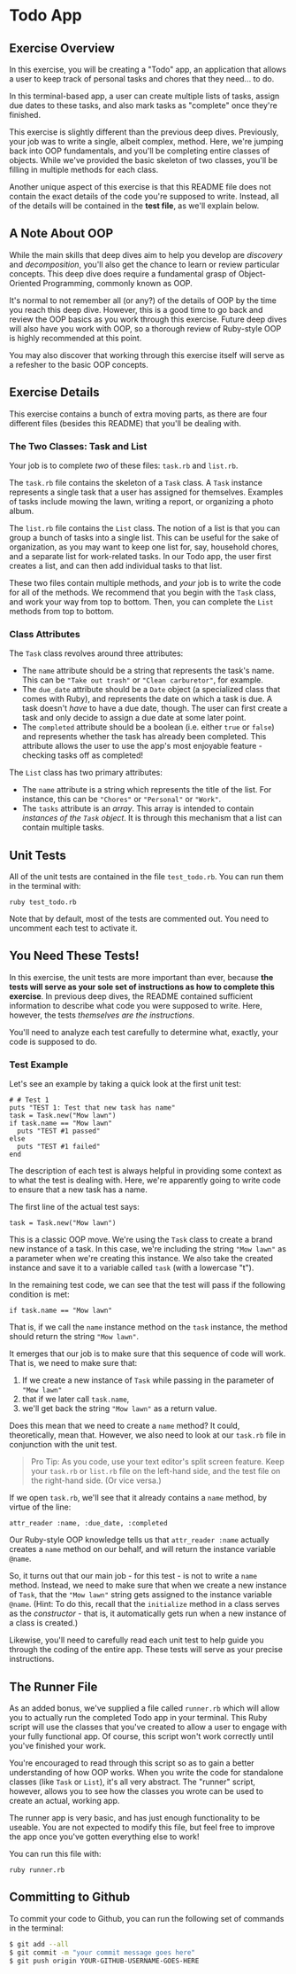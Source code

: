 # Todo App

## Exercise Overview

In this exercise, you will be creating a "Todo" app, an application that allows a user to keep track of personal tasks and chores that they need... to do.

In this terminal-based app, a user can create multiple lists of tasks, assign due dates to these tasks, and also mark tasks as "complete" once they're finished.

This exercise is slightly different than the previous deep dives. Previously, your job was to write a single, albeit complex, method. Here, we're jumping back into OOP fundamentals, and you'll be completing entire classes of objects. While we've provided the basic skeleton of two classes, you'll be filling in multiple methods for each class.

Another unique aspect of this exercise is that this README file does not contain the exact details of the code you're supposed to write. Instead, all of the details will be contained in the **test file**, as we'll explain below.

## A Note About OOP

While the main skills that deep dives aim to help you develop are _discovery_ and _decomposition_, you'll also get the chance to learn or review particular concepts. This deep dive does require a fundamental grasp of Object-Oriented Programming, commonly known as OOP.

It's normal to not remember all (or any?) of the details of OOP by the time you reach this deep dive. However, this is a good time to go back and review the OOP basics as you work through this exercise. Future deep dives will also have you work with OOP, so a thorough review of Ruby-style OOP is highly recommended at this point.

You may also discover that working through this exercise itself will serve as a refesher to the basic OOP concepts.

## Exercise Details

This exercise contains a bunch of extra moving parts, as there are four different files (besides this README) that you'll be dealing with.

### The Two Classes: Task and List

Your job is to complete _two_ of these files: `task.rb` and `list.rb`.

The `task.rb` file contains the skeleton of a `Task` class. A `Task` instance represents a single task that a user has assigned for themselves. Examples of tasks include mowing the lawn, writing a report, or organizing a photo album.

The `list.rb` file contains the `List` class. The notion of a list is that you can group a bunch of tasks into a single list. This can be useful for the sake of organization, as you may want to keep one list for, say, household chores, and a separate list for work-related tasks. In our Todo app, the user first creates a list, and can then add individual tasks to that list.

These two files contain multiple methods, and _your_ job is to write the code for all of the methods. We recommend that you begin with the `Task` class, and work your way from top to bottom. Then, you can complete the `List` methods from top to bottom.

### Class Attributes

The `Task` class revolves around three attributes:

- The `name` attribute should be a string that represents the task's name. This can be `"Take out trash"` or `"Clean carburetor"`, for example.
- The `due_date` attribute should be a `Date` object (a specialized class that comes with Ruby), and represents the date on which a task is due. A task doesn't _have_ to have a due date, though. The user can first create a task and only decide to assign a due date at some later point.
- The `completed` attribute should be a boolean (i.e. either `true` or `false`) and represents whether the task has already been completed. This attribute allows the user to use the app's most enjoyable feature - checking tasks off as completed!

The `List` class has two primary attributes:

- The `name` attribute is a string which represents the title of the list. For instance, this can be `"Chores"` or `"Personal"` or `"Work"`.
- The `tasks` attribute is an _array_. This array is intended to contain _instances of the `Task` object_. It is through this mechanism that a list can contain multiple tasks.

## Unit Tests

All of the unit tests are contained in the file `test_todo.rb`. You can run them in the terminal with:

```
ruby test_todo.rb
```

Note that by default, most of the tests are commented out. You need to uncomment each test to activate it.

## You Need These Tests!

In this exercise, the unit tests are more important than ever, because **the tests will serve as your sole set of instructions as how to complete this exercise**. In previous deep dives, the README contained sufficient information to describe what code you were supposed to write. Here, however, the tests _themselves are the instructions_.

You'll need to analyze each test carefully to determine what, exactly, your code is supposed to do.

### Test Example

Let's see an example by taking a quick look at the first unit test:

```
# # Test 1
puts "TEST 1: Test that new task has name"
task = Task.new("Mow lawn")
if task.name == "Mow lawn"
  puts "TEST #1 passed"
else
  puts "TEST #1 failed"
end
```

The description of each test is always helpful in providing some context as to what the test is dealing with. Here, we're apparently going to write code to ensure that a new task has a name.

The first line of the actual test says:

```
task = Task.new("Mow lawn")
```

This is a classic OOP move. We're using the `Task` class to create a brand new instance of a task. In this case, we're including the string `"Mow lawn"` as a parameter when we're creating this instance. We also take the created instance and save it to a variable called `task` (with a lowercase "t").

In the remaining test code, we can see that the test will pass if the following condition is met:

```
if task.name == "Mow lawn"
```

That is, if we call the `name` instance method on the `task` instance, the method should return the string `"Mow lawn"`.

It emerges that our job is to make sure that this sequence of code will work. That is, we need to make sure that:

1. If we create a new instance of `Task` while passing in the parameter of `"Mow lawn"`
2. that if we later call `task.name`,
3. we'll get back the string `"Mow lawn"` as a return value.

Does this mean that we need to create a `name` method? It could, theoretically, mean that. However, we also need to look at our `task.rb` file in conjunction with the unit test.

> Pro Tip: As you code, use your text editor's split screen feature. Keep your `task.rb` or `list.rb` file on the left-hand side, and the test file on the right-hand side. (Or vice versa.)

If we open `task.rb`, we'll see that it already contains a `name` method, by virtue of the line:

```
attr_reader :name, :due_date, :completed
```

Our Ruby-style OOP knowledge tells us that `attr_reader :name` actually creates a `name` method on our behalf, and will return the instance variable `@name`.

So, it turns out that our main job - for this test - is not to write a `name` method. Instead, we need to make sure that when we create a new instance of `Task`, that the `"Mow lawn"` string gets assigned to the instance variable `@name`. (Hint: To do this, recall that the `initialize` method in a class serves as the _constructor_ - that is, it automatically gets run when a new instance of a class is created.)

Likewise, you'll need to carefully read each unit test to help guide you through the coding of the entire app. These tests will serve as your precise instructions.

## The Runner File

As an added bonus, we've supplied a file called `runner.rb` which will allow you to actually run the completed Todo app in your terminal. This Ruby script will use the classes that you've created to allow a user to engage with your fully functional app. Of course, this script won't work correctly until you've finished your work.

You're encouraged to read through this script so as to gain a better understanding of how OOP works. When you write the code for standalone classes (like `Task` or `List`), it's all very abstract. The "runner" script, however, allows you to see how the classes you wrote can be used to create an actual, working app.

The runner app is very basic, and has just enough functionality to be useable. You are not expected to modify this file, but feel free to improve the app once you've gotten everything else to work!

You can run this file with:

```
ruby runner.rb
```

## Committing to Github

To commit your code to Github, you can run the following set of commands in the terminal:

```bash
$ git add --all
$ git commit -m "your commit message goes here"
$ git push origin YOUR-GITHUB-USERNAME-GOES-HERE
```
